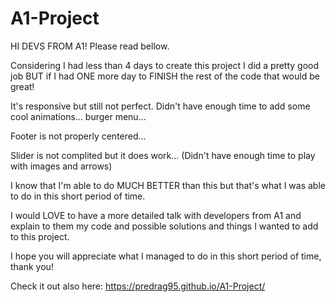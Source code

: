# A1-Project

HI DEVS FROM A1! Please read bellow.

Considering I had less than 4 days to create this project I did a pretty good job BUT if I had ONE more day to FINISH the rest of the code that would be great!

It's responsive but still not perfect. Didn't have enough time to add some cool animations... burger menu...

Footer is not properly centered...

Slider is not complited but it does work... (Didn't have enough time to play with images and arrows) 


I know that I'm able to do MUCH BETTER than this but that's what I was able to do in this short period of time.



I would LOVE to have a more detailed talk with developers from A1 and explain to them my code and possible solutions and things I wanted to add to this project.


I hope you will appreciate what I managed to do in this short period of time, thank you!


Check it out also here: https://predrag95.github.io/A1-Project/
